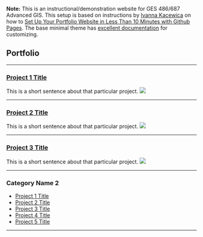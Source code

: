 **Note:** This is an instructional/demonstration website for GES 486/687 Advanced GIS. This setup is based on instructions by [Ivanna Kacewica](https://blog.usejournal.com/@evanca) on how to [Set Up Your Portfolio Website in Less Than 10 Minutes with Github Pages](https://medium.com/@evanca/set-up-your-portfolio-website-in-less-than-10-minutes-with-github-pages-d0efa8ff56fd). The base minimal theme has [excellent documentation](https://github.com/pages-themes/minimal) for customizing.

## Portfolio

---
### [Project 1 Title](/project_probation/index)
This is a short sentence about that particular project.
[<img src="project_probation/LOI_Median_Income_with_Redlining.png?raw=true"/>](/project_probation/index)

---
### [Project 2 Title](/project_probation/index)
This is a short sentence about that particular project.
[<img src="project_probation/LOI_Transit_Isos.png?raw=true"/>](/project_probation/index)

---
### [Project 3 Title](/project_probation/index)
This is a short sentence about that particular project.
[<img src="project_probation/LOI_Walking_Isos.png?raw=true"/>](/project_probation/index)

---

### Category Name 2

- [Project 1 Title](http://example.com/)
- [Project 2 Title](http://example.com/)
- [Project 3 Title](http://example.com/)
- [Project 4 Title](http://example.com/)
- [Project 5 Title](http://example.com/)

---

